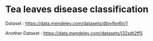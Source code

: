 # Tea leaves disease classification 
 
Dataset : https://data.mendeley.com/datasets/dbjyfkn6jr/1

Another Dataset : https://data.mendeley.com/datasets/j32xdt2ff5
